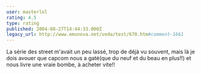 ```yaml
---
user: masterlol
rating: 4.5
type: rating
published: 2004-08-27T14:44:33.000Z
legacy_url: http://www.emunova.net/veda/test/670.htm#comment-1661
---
```

La série des street m'avait un peu lassé, trop de déjà vu souvent, mais là je dois avouer que capcom nous a gaté(que du neuf et du beau en plus!!) et nous livre une vraie bombe, à acheter vite!!